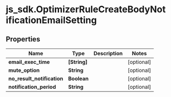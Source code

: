 # js_sdk.OptimizerRuleCreateBodyNotificationEmailSetting

## Properties
Name | Type | Description | Notes
------------ | ------------- | ------------- | -------------
**email_exec_time** | **[String]** |  | [optional] 
**mute_option** | **String** |  | [optional] 
**no_result_notification** | **Boolean** |  | [optional] 
**notification_period** | **String** |  | [optional] 
